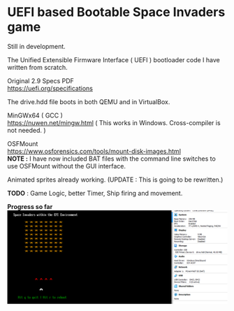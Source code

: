 # UEFI based Bootable Space Invaders game

Still in development.

The Unified Extensible Firmware Interface ( UEFI ) bootloader code I have written from scratch.  

Original 2.9 Specs PDF  
https://uefi.org/specifications  

The drive.hdd file boots in both QEMU and in VirtualBox.

MinGWx64 ( GCC )  
https://nuwen.net/mingw.html   ( This works in Windows. Cross-compiler is not needed. )  

OSFMount  
https://www.osforensics.com/tools/mount-disk-images.html  
**NOTE :** I have now included BAT files with the command line switches to use OSFMount without the GUI interface.  

Animated sprites already working. (UPDATE : This is going to be rewritten.)  

**TODO** : Game Logic, better Timer, Ship firing and movement.  

**Progress so far**  
![Current Progress](current.png)

